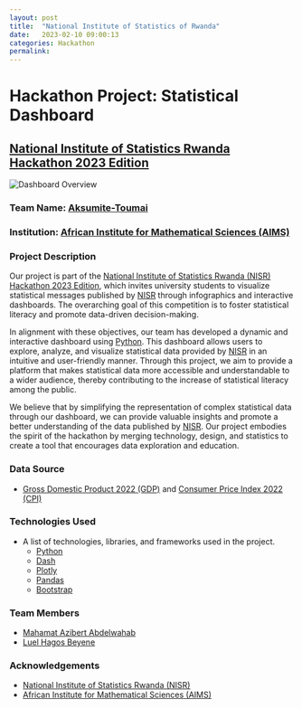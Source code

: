 ```yaml
---
layout: post
title:  "National Institute of Statistics of Rwanda"
date:   2023-02-10 09:00:13
categories: Hackathon
permalink: 
---
```



# Hackathon Project: Statistical Dashboard
## [National Institute of Statistics Rwanda Hackathon 2023 Edition](https://www.statistics.gov.rw/about-us/hackathon-competition-2023-edition)
![Dashboard Overview](https://github.com/Aksumite-Toumai/NISR-Hackathon/blob/main/demo_gif.gif)
### Team Name: [Aksumite-Toumai](https://github.com/Aksumite-Toumai)
### Institution: [African Institute for Mathematical Sciences (AIMS)](https://nexteinstein.org/)


### Project Description
Our project is part of the [National Institute of Statistics Rwanda (NISR) Hackathon 2023 Edition](https://www.statistics.gov.rw/about-us/hackathon-competition-2023-edition), which invites university students to visualize statistical messages published by [NISR](https://www.statistics.gov.rw/) through infographics and interactive dashboards. The overarching goal of this competition is to foster statistical literacy and promote data-driven decision-making.

In alignment with these objectives, our team has developed a dynamic and interactive dashboard using [Python](https://www.python.org/). This dashboard allows users to explore, analyze, and visualize statistical data provided by [NISR](https://www.statistics.gov.rw/) in an intuitive and user-friendly manner. Through this project, we aim to provide a platform that makes statistical data more accessible and understandable to a wider audience, thereby contributing to the increase of statistical literacy among the public.

We believe that by simplifying the representation of complex statistical data through our dashboard, we can provide valuable insights and promote a better understanding of the data published by [NISR](https://www.statistics.gov.rw/). Our project embodies the spirit of the hackathon by merging technology, design, and statistics to create a tool that encourages data exploration and education.

### Data Source
- [Gross Domestic Product 2022 (GDP)](https://www.statistics.gov.rw/publication/1914) and [Consumer Price Index 2022 (CPI)](https://www.statistics.gov.rw/publication/1873)

### Technologies Used
- A list of technologies, libraries, and frameworks used in the project.
  - [Python](https://www.python.org/)
  - [Dash](https://dash.plotly.com/)
  - [Plotly](https://plotly.com/graphing-libraries/)
  - [Pandas](https://pandas.pydata.org/)
  - [Bootstrap](https://getbootstrap.com/)

### Team Members
- [Mahamat Azibert Abdelwahab](https://github.com/abdelwahab01630)
- [Luel Hagos Beyene](https://github.com/luelhagos)
  
### Acknowledgements
- [National Institute of Statistics Rwanda (NISR)](https://www.statistics.gov.rw/)
- [African Institute for Mathematical Sciences (AIMS)](https://nexteinstein.org/)





